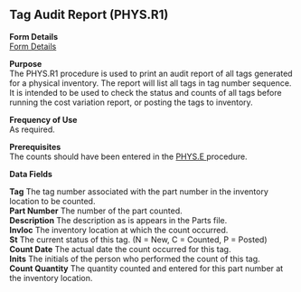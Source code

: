 ##  Tag Audit Report (PHYS.R1)

<PageHeader />

**Form Details**  
[ Form Details ](PHYS-R1-1/)   

**Purpose**  
The PHYS.R1 procedure is used to print an audit report of all tags generated
for a physical inventory. The report will list all tags in tag number
sequence. It is intended to be used to check the status and counts of all tags
before running the cost variation report, or posting the tags to inventory.

**Frequency of Use**  
As required.

**Prerequisites**  
The counts should have been entered in the [ PHYS.E ](../../../../rover/INV-OVERVIEW/INV-ENTRY/PHYS-E) procedure. 

**Data Fields**

**Tag** The tag number associated with the part number in the inventory
location to be counted.  
**Part Number** The number of the part counted.  
**Description** The description as is appears in the Parts file.  
**Invloc** The inventory location at which the count occurred.  
**St** The current status of this tag. (N = New, C = Counted, P = Posted)  
**Count Date** The actual date the count occurred for this tag.  
**Inits** The initials of the person who performed the count of this tag.  
**Count Quantity** The quantity counted and entered for this part number at
the inventory location.  
  
<badge text= "Version 8.10.57" vertical="middle" />

<PageFooter />